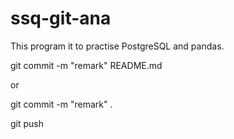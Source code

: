# ssq-git-ana
This program it to practise PostgreSQL and pandas.

git commit -m "remark" README.md

or

git commit -m "remark" .

git push
